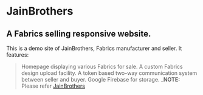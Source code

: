 # JainBrothers
## A Fabrics selling responsive website.
This is a demo site of JainBrothers, Fabrics manufacturer and seller.
It features:
> Homepage displaying various Fabrics for sale.
> A custom Fabrics design upload facility.
> A token based two-way communication system between seller and buyer.
> Google Firebase for storage.
___NOTE:__
Please refer [JainBrothers](krishnaavermaa/JainBrothers)
